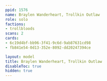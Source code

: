 ```yaml
---
ppid: 1576
name: Braylen Wanderheart, Trollkin Outlaw
role: solo
factions:
- trollbloods
scans: 2
cards:
- 6c19d4bf-bb96-3f41-9c6d-9ab87631cd98
- fb841e54-0d13-352e-8092-dd20247394ce

layout: model
title: Braylen Wanderheart, Trollkin Outlaw
disableToc: true
hidden: true
---
```

